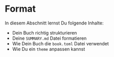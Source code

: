 # Format

In diesem Abschnitt lernst Du folgende Inhalte:

- Dein Buch richtig strukturieren
- Deine `SUMMARY.md` Datei formatieren
- Wie Dein Buch die `book.toml` Datei verwendet
- Wie Du ein `theme` anpassen kannst
